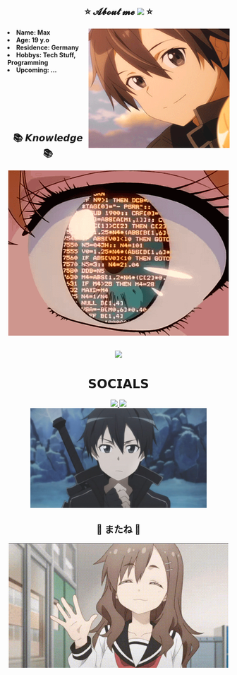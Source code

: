 <div>
<h2 align="center">⭐ 𝓐𝓫𝓸𝓾𝓽 𝓶𝓮  <img src="https://raw.githubusercontent.com/innng/innng/master/assets/kyubey.gif" height="40"/> ⭐</h2>
<div align="center">
  <img src="assets/Kirito.gif" height="270" width="320" align="right">
</div>
<div align="left">
  <li><b>Name: Max</b></li>
  <li><b>Age: 19 y.o</b></li>
  <li><b>Residence: Germany</b></li>
  <li><b>Hobbys: Tech Stuff, Programming</b></li>
  <li><b>Upcoming: ...</b></li>
  <br><br>
  <br><br><br><br>
</div>

<div align="center">
    <h2>📚 𝙆𝙣𝙤𝙬𝙡𝙚𝙙𝙜𝙚 📚</h2>
</div>
<div align="center">
    <img src="assets/Knowledge.gif" alt="Knowledge">
     <br><br>
</div>

<div>
<p align="center">
  <a href="https://skillicons.dev">
    <img src="https://skillicons.dev/icons?i=java,powershell,py,bash,linux,mongodb" />
  </a>
</p>
</div>

<h1 align="center">𝗦𝗢𝗖𝗜𝗔𝗟𝗦</h1>
<div align="center">
  <a href="https://www.linkedin.com/in/maximilian-wolf-89532a28b/">
  <img src="https://img.shields.io/badge/LinkedIn-0077B5?style=for-the-badge&logo=linkedin&logoColor=white" target="_blank" rel="noopener noreferrer">
  </a>
  <a href="https://discord.com/users/346693214570283009" >
  <img src="https://img.shields.io/badge/Discord-7289DA?style=for-the-badge&logo=discord&logoColor=white" target="_blank" rel="noopener noreferrer">
  </a>
  <br>
  <img src=assets/SAO.gif width="400" height="auto">
</div>

<h2 align="center">👋 またね 👋</h2>
<div align="center">
  <img src="assets/hi_goodbye.gif"/>
